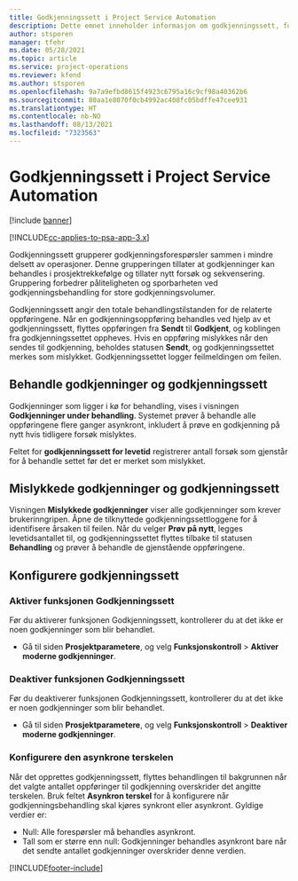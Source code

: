 ```yaml
---
title: Godkjenningssett i Project Service Automation
description: Dette emnet inneholder informasjon om godkjenningssett, forespørsler og delsettene for disse operasjonene.
author: stsporen
manager: tfehr
ms.date: 05/28/2021
ms.topic: article
ms.service: project-operations
ms.reviewer: kfend
ms.author: stsporen
ms.openlocfilehash: 9a7a9efbd8615f4923c6795a16c9cf98a40362b6
ms.sourcegitcommit: 80aa1e8070f0cb4992ac408fc05bdffe47cee931
ms.translationtype: HT
ms.contentlocale: nb-NO
ms.lasthandoff: 08/13/2021
ms.locfileid: "7323563"
---
```

# <a name="approval-sets-in-project-service-automation"></a>Godkjenningssett i Project Service Automation

[!include [banner](../includes/psa-now-project-operations.md)]

[!INCLUDE[cc-applies-to-psa-app-3.x](../includes/cc-applies-to-psa-app-3x.md)]

Godkjenningssett grupperer godkjenningsforespørsler sammen i mindre delsett av operasjoner. Denne grupperingen tillater at godkjenninger kan behandles i prosjektrekkefølge og tillater nytt forsøk og sekvensering. Gruppering forbedrer påliteligheten og sporbarheten ved godkjenningsbehandling for store godkjenningsvolumer.

Godkjenningssett angir den totale behandlingstilstanden for de relaterte oppføringene. Når en godkjenningsoppføring behandles ved hjelp av et godkjenningssett, flyttes oppføringen fra **Sendt** til **Godkjent**, og koblingen fra godkjenningssettet oppheves. Hvis en oppføring mislykkes når den sendes til godkjenning, beholdes statusen **Sendt**, og godkjenningssettet merkes som mislykket. Godkjenningssettet logger feilmeldingen om feilen.

## <a name="processing-approvals-and-approval-sets"></a>Behandle godkjenninger og godkjenningssett
Godkjenninger som ligger i kø for behandling, vises i visningen **Godkjenninger under behandling**. Systemet prøver å behandle alle oppføringene flere ganger asynkront, inkludert å prøve en godkjenning på nytt hvis tidligere forsøk mislyktes.

Feltet for **godkjenningssett for levetid** registrerer antall forsøk som gjenstår for å behandle settet før det er merket som mislykket.

## <a name="failed-approvals-and-approval-sets"></a>Mislykkede godkjenninger og godkjenningssett
Visningen **Mislykkede godkjenninger** viser alle godkjenninger som krever brukerinngripen. Åpne de tilknyttede godkjenningssettloggene for å identifisere årsaken til feilen.
Når du velger **Prøv på nytt**, legges levetidsantallet til, og godkjenningssettet flyttes tilbake til statusen **Behandling** og prøver å behandle de gjenstående oppføringene.

## <a name="configure-approval-sets"></a>Konfigurere godkjenningssett

###  <a name="enable-the-approval-sets-feature"></a>Aktiver funksjonen Godkjenningssett
Før du aktiverer funksjonen Godkjenningssett, kontrollerer du at det ikke er noen godkjenninger som blir behandlet.

- Gå til siden **Prosjektparametere**, og velg **Funksjonskontroll** > **Aktiver moderne godkjenninger**.

### <a name="turn-off-the-approval-sets-feature"></a>Deaktiver funksjonen Godkjenningssett
Før du deaktiverer funksjonen Godkjenningssett, kontrollerer du at det ikke er noen godkjenninger som blir behandlet.

- Gå til siden **Prosjektparametere**, og velg **Funksjonskontroll** > **Deaktiver moderne godkjenninger**.

### <a name="configuring-the-asynchronous-threshold"></a>Konfigurere den asynkrone terskelen 
Når det opprettes godkjenningssett, flyttes behandlingen til bakgrunnen når det valgte antallet oppføringer til godkjenning overskrider det angitte terskelen. Bruk feltet **Asynkron terskel** for å konfigurere når godkjenningsbehandling skal kjøres synkront eller asynkront.
Gyldige verdier er:

  - Null: Alle forespørsler må behandles asynkront. 
  - Tall som er større enn null: Godkjenninger behandles asynkront bare når det sendte antallet godkjenninger overskrider denne verdien.

[!INCLUDE[footer-include](../includes/footer-banner.md)]
